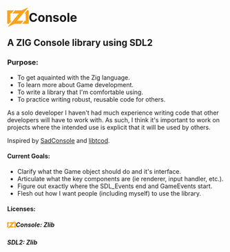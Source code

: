 # <img alt="Z" src="https://raw.githubusercontent.com/ziglang/logo/master/zig-mark.svg" width="50" style="margin-bottom: -.75rem"/>Console
## A ZIG Console library using SDL2

### Purpose:
* To get aquainted with the Zig language.
* To learn more about Game development.
* To write a library that I'm comfortable using.
* To practice writing robust, reusable code for others.

As a solo developer I haven't had much experience writing code that other developers will have to work with. As such, I think it's important to work on projects where the intended use is explicit that it will be used by others. 

Inspired by [SadConsole](https://sadconsole.com/) and [libtcod](https://libtcod.readthedocs.io/en/latest/).

#### Current Goals:
* Clarify what the Game object should do and it's interface.
* Articulate what the key components are (ie renderer, input handler, etc.).
* Figure out exactly where the SDL_Events end and GameEvents start.
* Flesh out how I want people (including myself) to use the library.

#### Licenses:
##### <img alt="Z" src="https://raw.githubusercontent.com/ziglang/logo/master/zig-mark.svg" width="20" style="margin-bottom: -.25rem"/>Console: Zlib
##### SDL2: Zlib
